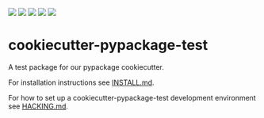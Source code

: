 <a href="https://pypi.org/project/cookiecutter-pypackage-test"><img src="https://img.shields.io/pypi/v/cookiecutter-pypackage-test"></a>
<a><img src="https://img.shields.io/badge/python-3.10 | 3.9 | 3.8-success"></a>
<a href="https://github.com/hypothesis/cookiecutter-pypackage-test/blob/main/LICENSE"><img src="https://img.shields.io/badge/license-BSD--2--Clause-success"></a>
<a href="https://github.com/hypothesis/cookiecutters/tree/main/pypackage"><img src="https://img.shields.io/badge/cookiecutter-pypackage-success"></a>
<a href="https://black.readthedocs.io/en/stable/"><img src="https://img.shields.io/badge/code%20style-black-000000"></a>

# cookiecutter-pypackage-test

A test package for our pypackage cookiecutter.

For installation instructions see [INSTALL.md](https://github.com/hypothesis/cookiecutter-pypackage-test/blob/main/INSTALL.md).

For how to set up a cookiecutter-pypackage-test development environment see
[HACKING.md](https://github.com/hypothesis/cookiecutter-pypackage-test/blob/main/HACKING.md).
